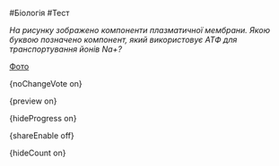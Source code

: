 #Біологія #Тест

*На рисунку зображено компоненти плазматичної мембрани. Якою буквою позначено компонент, який використовує АТФ для транспортування йонів Na+?*

[Фото](https://zno.osvita.ua//doc/images/znotest/22/2265/bio-prob-2013_5_2265.jpg)

{noChangeVote on}

{preview on}

{hideProgress on}

{shareEnable off}

{hideCount on}


